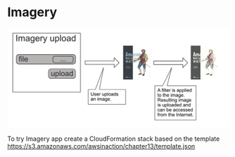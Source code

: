 # Imagery

![Imagery](./imagery.png?raw=true "Imagery")

To try Imagery app create a CloudFormation stack based on the template https://s3.amazonaws.com/awsinaction/chapter13/template.json
